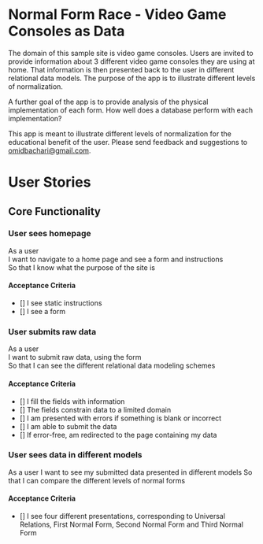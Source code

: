 # Normal Form Race - Video Game Consoles as Data

The domain of this sample site is video game consoles. Users are invited to provide information about 3 different video game consoles they are using at home. That information is then presented back to the user in different relational data models. The purpose of the app is to illustrate different levels of normalization.

A further goal of the app is to provide analysis of the physical implementation of each form. How well does a database perform with each implementation?

This app is meant to illustrate different levels of normalization for the educational benefit of the user. Please send feedback and suggestions to [omidbachari@gmail.com](omidbachari@gmail.com).  


# User Stories

## Core Functionality

### User sees homepage  

As a user  
I want to navigate to a home page and see a form and instructions  
So that I know what the purpose of the site is

#### Acceptance Criteria  

* [] I see static instructions
* [] I see a form

### User submits raw data

As a user  
I want to submit raw data, using the form  
So that I can see the different relational data modeling schemes

#### Acceptance Criteria

* [] I fill the fields with information
* [] The fields constrain data to a limited domain
* [] I am presented with errors if something is blank or incorrect
* [] I am able to submit the data
* [] If error-free, am redirected to the page containing my data

### User sees data in different models

As a user
I want to see my submitted data presented in different models
So that I can compare the different levels of normal forms

#### Acceptance Criteria

* [] I see four different presentations, corresponding to Universal Relations, First Normal Form, Second Normal Form and Third Normal Form
